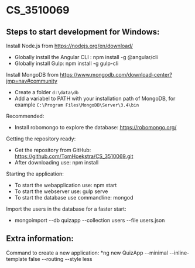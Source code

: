 # CS_3510069

## Steps to start development for Windows:

Install Node.js from https://nodejs.org/en/download/
* Globally install the Angular CLI : npm install -g @angular/cli
* Globally install Gulp: npm install -g gulp-cli

Install MongoDB from https://www.mongodb.com/download-center?jmp=nav#community
* Create a folder `d:\data\db`
* Add a variabel to PATH with your installation path of MongoDB, for example `C:\Program Files\MongoDB\Server\3.4\bin`

Recommended: 
* Install robomongo to explore the database: https://robomongo.org/

Getting the repository ready:
* Get the repository from GitHub: https://github.com/TomHoekstra/CS_3510069.git
* After downloading use: npm install

Starting the application: 
* To start the webapplication use: npm start
* To start the webserver use: gulp serve
* To start the database use commandline: mongod

Import the users in the database for a faster start:
* mongoimport --db quizapp --collection users --file users.json

## Extra information: 
Command to create a new application:
*ng new QuizApp --minimal --inline-template false --routing --style less

